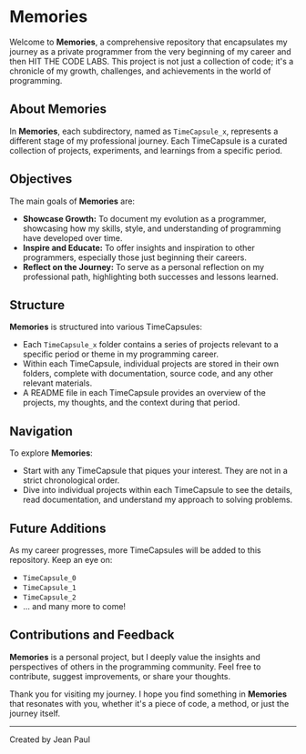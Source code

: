 # Memories

Welcome to **Memories**, a comprehensive repository that encapsulates my journey as a private programmer from the very beginning of my career and then HIT THE CODE LABS. This project is not just a collection of code; it's a chronicle of my growth, challenges, and achievements in the world of programming.

## About Memories

In **Memories**, each subdirectory, named as `TimeCapsule_x`, represents a different stage of my professional journey. Each TimeCapsule is a curated collection of projects, experiments, and learnings from a specific period.

## Objectives

The main goals of **Memories** are:
- **Showcase Growth:** To document my evolution as a programmer, showcasing how my skills, style, and understanding of programming have developed over time.
- **Inspire and Educate:** To offer insights and inspiration to other programmers, especially those just beginning their careers.
- **Reflect on the Journey:** To serve as a personal reflection on my professional path, highlighting both successes and lessons learned.

## Structure

**Memories** is structured into various TimeCapsules:
- Each `TimeCapsule_x` folder contains a series of projects relevant to a specific period or theme in my programming career.
- Within each TimeCapsule, individual projects are stored in their own folders, complete with documentation, source code, and any other relevant materials.
- A README file in each TimeCapsule provides an overview of the projects, my thoughts, and the context during that period.

## Navigation

To explore **Memories**:
- Start with any TimeCapsule that piques your interest. They are not in a strict chronological order.
- Dive into individual projects within each TimeCapsule to see the details, read documentation, and understand my approach to solving problems.

## Future Additions

As my career progresses, more TimeCapsules will be added to this repository. Keep an eye on:
- `TimeCapsule_0`
- `TimeCapsule_1`
- `TimeCapsule_2`
- ... and many more to come!

## Contributions and Feedback

**Memories** is a personal project, but I deeply value the insights and perspectives of others in the programming community. Feel free to contribute, suggest improvements, or share your thoughts.

Thank you for visiting my journey. I hope you find something in **Memories** that resonates with you, whether it's a piece of code, a method, or just the journey itself.

---

Created by Jean Paul
